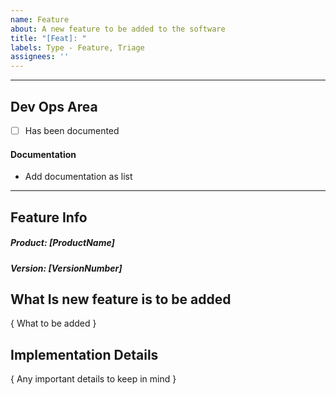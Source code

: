 ```yaml
---
name: Feature
about: A new feature to be added to the software
title: "[Feat]: "
labels: Type - Feature, Triage
assignees: ''
---
```

---
## Dev Ops Area
<!--- This area is for Dev Ops to add tasks --->

- [ ] Has been documented

#### Documentation
 - Add documentation as list

---
<!---  
############### - FORM USAGE - #####################
To fill out this form properly.

  1. Fill out the information below by replacing as following

    i. [ XXX ] replace with a single line of text
    ii. { XXX } replace with multiline text

-- Suggestions can sometimes found in comments below input. Use them!

Notes:
    - If you pick something that doesn't fit the format the auto labeling will not happen
    - It can take a short while after submission for it to happen
    - It is case-insensitive
    - Updating the description will update the labels as well
--->
## Feature Info

##### Product: [ProductName]

<!-- Product Names: POMA | POH | POM | Gateway | Shop | Prodrisk | Spotbid -->

##### Version: [VersionNumber]

<!-- Version format : v0.0.0 (or just Develop) -->

## What Is new feature is to be added

{ What to be added }

## Implementation Details

{ Any important details to keep in mind }